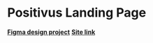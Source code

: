 # Positivus Landing Page
[**Figma design project**](https://www.figma.com/file/eHFHB4Qu58TCBARDTlVCrz/Positivus)
[**Site link**](https://ma-g-i-c.gitlab.io/positivus)
